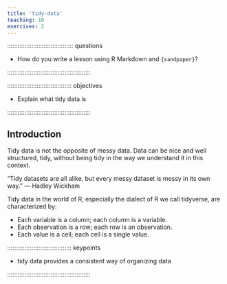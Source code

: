 ```yaml
---
title: 'tidy-data'
teaching: 10
exercises: 2
---
```


:::::::::::::::::::::::::::::::::::::: questions 

- How do you write a lesson using R Markdown and `{sandpaper}`?

::::::::::::::::::::::::::::::::::::::::::::::::

::::::::::::::::::::::::::::::::::::: objectives

- Explain what tidy data is

::::::::::::::::::::::::::::::::::::::::::::::::

## Introduction
Tidy data is not the opposite of messy data. Data can be 
nice and well structured, tidy, without being tidy in the 
way we understand it in this context.

“Tidy datasets are all alike, but every messy dataset is messy in its own way.”
— Hadley Wickham

Tidy data in the world of R, especially the dialect of R we 
call tidyverse, are characterized by:

* Each variable is a column; each column is a variable.
* Each observation is a row; each row is an observation.
* Each value is a cell; each cell is a single value.



::::::::::::::::::::::::::::::::::::: keypoints 

- tidy data provides a consistent way of organizing data


::::::::::::::::::::::::::::::::::::::::::::::::

